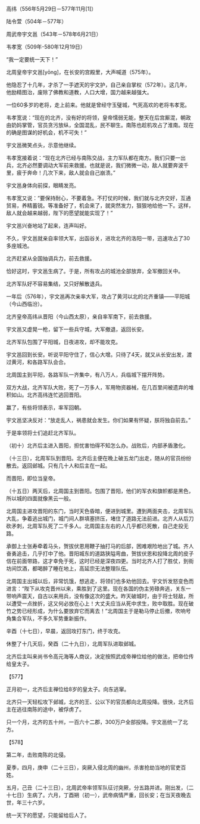 高纬（556年5月29日－577年11月[1]）

陆令萱（504年－577年）

周武帝宇文邕（543年－578年6月21日）

韦孝宽（509年-580年12月19日）



“我一定要统一天下！”

北周皇帝宇文邕[yōng]，在长安的宫殿里，大声喊道（575年）。

他隐忍了十几年，才杀了一手遮天的宇文护，自己亲自掌权（572年）。这几年，他励精图治，废除了佛教和道教，人口大增，国力越来越强大。



一位60多岁的老将，走上前来。他就是曾经守玉璧城，气死高欢的老将韦孝宽。

韦孝宽说：“现在的北齐，没有好的将领，皇帝懦弱无能，整天在后宫厮混，朝政由奶妈掌管，官员贪污放纵，全国混乱，民不聊生。南陈也趁机攻占了淮南。现在的确是图谋的好机会，机不可失！”

宇文邕微笑点头，示意他继续。

韦孝宽接着说：“现在北齐已经与南陈交战，主力军队都在南方。我们只要一出兵，北齐必然要调动大军前来救援。也就是说，我们微微一动，敌人就要奔波千里，疲于奔命！几次下来，敌人就会自己崩溃。”

宇文邕身体向前探，眼睛发亮。

韦孝宽又说：“要保持耐心，不要着急。不打仗的时候，我们就与北齐交好，互通贸易，养精蓄锐。等准备好了，机会来了，就突然发力，狠狠地给他一下。这样，敌人就会越来越弱，陛下的愿望就能实现了！”

宇文邕兴奋地站了起来，连声叫好。



不久，宇文邕就亲自率领大军，出函谷关，进攻北齐的洛阳一带，迅速攻占了30多座城池。

北齐赶紧从全国抽调兵力，前去救援。

恰好这时，宇文邕生病了。于是，所有攻占的城池全部放弃，全军撤回关中。

北齐军队好不容易集结，又只好解散退兵。



一年后（576年），宇文邕再次亲率大军，攻占了黄河以北的北齐重镇——平阳城（今山西临汾）。

北齐皇帝高纬从晋阳（今山西太原），亲自率军南下，前去救援。

宇文邕又虚晃一枪，留下一些兵守城，大军撤退，返回长安。

北齐军队包围了平阳城，日夜进攻，却不能攻克。





宇文邕回到长安。听说平阳守住了，信心大增。只待了4天，就又从长安出发，渡过黄河，和各路军队会合。

北周国主到平阳，各路军队一齐集中，有八万人，兵临城下摆开阵势。

双方大战，北齐军队大败，死了一万多人，军用物资器械，在几百里间被遗弃的堆积如山。北齐高纬连忙逃回晋阳。

赢了，有些将领表示，率军回朝。

宇文邕坚决反对：“放走乱人，祸患就会发生。你们如果有怀疑，朕将独自前去。”

于是率领将士们追赶北齐军队。



（初十）北齐后主进入晋阳，担忧害怕得不知怎么办。战败后，内部矛盾激化。

（十三日），北周军队到晋阳。北齐后主便在晚上破五龙门出走，随从的官员纷纷散去。返回邺城。只有几十人和后主在一起。

而晋阳，即位当皇帝。



（十五日）两天后，北周国主到晋阳。包围了晋阳，他们的军衣和旗帜都是黑色，所以城的四面就像黑云一般。

北周国主进攻晋阳的东门，当时天色昏暗，便进到城里。遭到两面夹击，北周军队大乱，争着逃出城门，城门间人群填塞挤压，堵住了道路无法前进。北齐人从后刀砍矛刺，北周军队死了二千多人。北周国主左右的人几乎都已死散，自己走投无路。

承御上士张寿牵着马头，贺拔伏恩用鞭子抽打马的后部，困难艰险地出了城。齐人奋勇追击，几乎打中了他。晋阳城东的道路狭隘弯曲，贺拔伏恩和投降北周的皮子信在前面带路，这才幸免于死，这时已经是深夜四更。当时北齐人打了胜仗，到街坊间饮酒，都喝醉了睡在地上，高延宗无法整理队伍。



北周国主出城以后，非常饥饿，想逃走，将领们也多劝他回去。宇文忻发怒变色而进言：“陛下从攻克晋州以来，乘胜到了这里。现在各国的伪主劳碌奔逃，关东一带响声震天，自古以来用兵，没有像这次的盛大。昨天破城时，由于将士轻敌，所以遭受一点挫折，这又何必放在心上！大丈夫应当从死中求生，败中取胜。现在破竹之势已经形成，为什么要放弃它而离去！”北周国主于是勒马停止后撤，吹响号角集合军队，不多久军势重新振作。

辛酉（十七日），早晨，返回攻打东门，终于攻克。

休整了十几天后，癸酉（二十九日），北周军队进取邺城。

北齐后主叫来尚书令高元海等人商议，决定按照武成帝禅位给他的做法，把帝位传给皇太子。



【577】

正月初一，北齐后主禅位给8岁的皇太子。向东逃窜。

北齐只一天轻松攻下邺城，北齐的王、公以下的官员都向北周投降。很快，北齐后主在逃往南陈的途中，被俘虏了。

只一个月，北齐的五十州，一百六十二郡，300万户全部投降。宇文邕统一了北方。



【578】

第二年，击败南陈的北侵。

夏季，四月，庚申（二十三日），突厥入侵北周的幽州，杀害抢劫当地的官吏百姓。

五月，己丑（二十三日），北周武帝率领军队征讨突厥，分五路并进。刚出发，（二十七日）生病了。六月，丁酉朔（初一），武帝病情严重，回长安；在当天夜晚去世，年三十六岁。

统一天下的愿望，只能留给后人了。